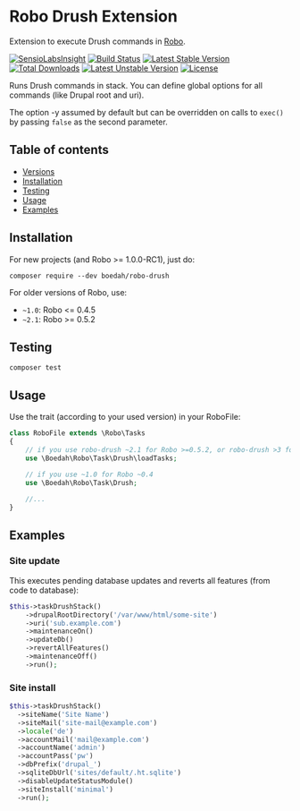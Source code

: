 # Robo Drush Extension

Extension to execute Drush commands in [Robo](https://github.com/Codegyre/Robo).

[![SensioLabsInsight](https://insight.sensiolabs.com/projects/1d842f01-b2c4-415a-b372-12af7a5516e0/mini.png)](https://insight.sensiolabs.com/projects/1d842f01-b2c4-415a-b372-12af7a5516e0) [![Build Status](https://travis-ci.org/boedah/robo-drush.svg?branch=master)](https://travis-ci.org/boedah/robo-drush)  [![Latest Stable Version](https://poser.pugx.org/boedah/robo-drush/v/stable)](https://packagist.org/packages/boedah/robo-drush) [![Total Downloads](https://poser.pugx.org/boedah/robo-drush/downloads)](https://packagist.org/packages/boedah/robo-drush) [![Latest Unstable Version](https://poser.pugx.org/boedah/robo-drush/v/unstable)](https://packagist.org/packages/boedah/robo-drush) [![License](https://poser.pugx.org/boedah/robo-drush/license)](https://packagist.org/packages/boedah/robo-drush) 

Runs Drush commands in stack. You can define global options for all commands (like Drupal root and uri).

The option -y assumed by default but can be overridden on calls to `exec()` by passing `false` as the second parameter.

## Table of contents

- [Versions](#versions)
- [Installation](#installation)
- [Testing](#testing)
- [Usage](#usage)
- [Examples](#examples)

## Installation

For new projects (and Robo >= 1.0.0-RC1), just do:

    composer require --dev boedah/robo-drush

For older versions of Robo, use:

- `~1.0`: Robo <= 0.4.5
- `~2.1`: Robo >= 0.5.2

## Testing

`composer test`

## Usage

Use the trait (according to your used version) in your RoboFile:

```php
class RoboFile extends \Robo\Tasks
{
    // if you use robo-drush ~2.1 for Robo >=0.5.2, or robo-drush >3 for Robo >=1.0.0-RC1
    use \Boedah\Robo\Task\Drush\loadTasks;

    // if you use ~1.0 for Robo ~0.4
    use \Boedah\Robo\Task\Drush;
    
    //...
}
```

## Examples

### Site update

This executes pending database updates and reverts all features (from code to database):

```php
$this->taskDrushStack()
    ->drupalRootDirectory('/var/www/html/some-site')
    ->uri('sub.example.com')
    ->maintenanceOn()
    ->updateDb()
    ->revertAllFeatures()
    ->maintenanceOff()
    ->run();
```

### Site install

```php
$this->taskDrushStack()
  ->siteName('Site Name')
  ->siteMail('site-mail@example.com')
  ->locale('de')
  ->accountMail('mail@example.com')
  ->accountName('admin')
  ->accountPass('pw')
  ->dbPrefix('drupal_')
  ->sqliteDbUrl('sites/default/.ht.sqlite')
  ->disableUpdateStatusModule()
  ->siteInstall('minimal')
  ->run();
```
